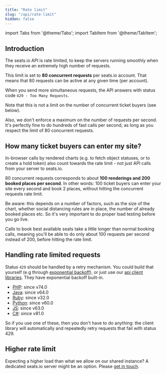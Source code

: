 ```yaml
---
title: "Rate limit"
slug: "/api/rate-limit"
hidden: false
---
```


import Tabs from '@theme/Tabs';
import TabItem from '@theme/TabItem';

## Introduction

The seats.io API is rate limited, to keep the servers running smoothly when they receive an extremely high number of requests.

This limit is set to **80 concurrent requests** per seats.io account. That means that 80 requests can be active at any given time (per account).

When you send more simultaneous requests, the API answers with status code `429 - Too Many Requests`.

Note that this is not a limit on the number of concurrent ticket buyers (see below).

Also, we don't enforce a maximum on the number of requests per second. It's perfectly fine to do hundreds of fast calls per second, as long as you respect the limit of 80 concurrent requests.

## How many ticket buyers can enter my site?

In-browser calls by rendered charts (e.g. to fetch object statuses, or to create a hold token) also count towards the rate limit - not just API calls from your server to seats.io.

80 concurrent requests corresponds to about **100 renderings and 200 booked places per second**. In other words: 100 ticket buyers
can enter your site every second and book 2 places, without hitting the concurrent requests rate limit.

Be aware: this depends on a number of factors, such as the size of the chart, whether social distancing rules are in place, the number of already booked places etc.
So it's very important to do proper load testing before you go live.

Calls to book best available seats take a little longer than normal booking calls, meaning you'll be able to do only about 100 requests per second instead of 200, before hitting the rate limit.

## Handling rate limited requests

Status `429` should be handled by a retry mechanism. You could build that yourself (e.g through [exponential backoff](https://en.wikipedia.org/wiki/Exponential_backoff)),
or just use our [api client libraries](/docs/api/client-libraries). They have exponential backoff built-in.

- [PHP](https://github.com/seatsio/seatsio-php): since v74.0
- [Java](https://github.com/seatsio/seatsio-java): since v64.0
- [Ruby](https://github.com/seatsio/seatsio-ruby): since v32.0
- [Python](https://github.com/seatsio/seatsio-python): since v60.0
- [JS](https://github.com/seatsio/seatsio-js): since v63.0
- [C#](https://github.com/seatsio/seatsio-dotnet): since v81.0

So if you use one of these, then you don't have to do anything: the client library will automatically and repeatedly retry requests that fail with status 429.

## Higher rate limit

Expecting a higher load than what we allow on our shared instance? A dedicated seats.io server might be an option. Please [get in touch](mailto:sales@seats.io).
